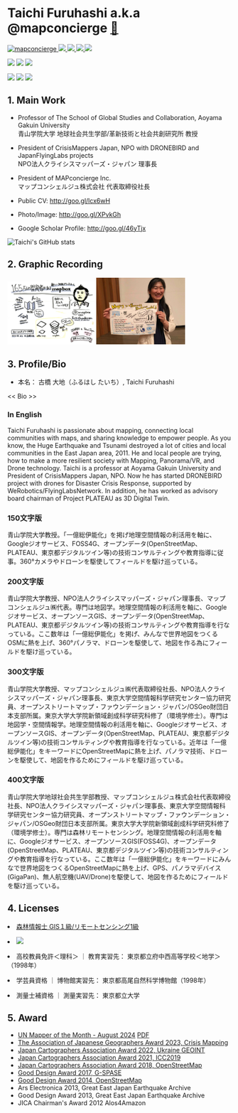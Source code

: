 # Taichi Furuhashi a.k.a @mapconcierge [💊](https://github.com/mapconcierge/PrescriptionRecord4taichi/tree/master)

<p align="left"> 
  <a href="https://github.com/mapconcierge/mapconcierge/">
    <img src="https://komarev.com/ghpvc/?username=mapconcierge" alt="mapconcierge" />
  </a>
  <a href="http://twitter.com/mapconcierge">
    <img height="20" src="https://img.shields.io/twitter/follow/mapconcierge?label=Twitter&logo=twitter&style=flat" />
  </a>
  <a href="https://github.com/mapconcierge">
    <img height="20" src="https://img.shields.io/github/followers/mapconcierge?label=follow&logo=github&style=flat" />
  </a>

  <a href="http://qiita.com/mapconcierge">
    <img height="20" src="https://qiita-badge.apiapi.app/s/mapconcierge/posts.svg" />
  </a>
  <a href="http://qiita.com/mapconcierge">
    <img height="20" src="https://qiita-badge.apiapi.app/s/mapconcierge/contributions.svg" />
  </a>
</p>

<img src="https://github.com/mapconcierge/mapconcierge/blob/master/img/taichifuruhashi_kao.jpg?raw=true" height="200"> <img src="https://github.com/mapconcierge/mapconcierge/blob/master/img/taichifuruhashi_kao2.jpg?raw=true" height="200"> <img src="https://github.com/mapconcierge/mapconcierge/blob/master/img/taichifuruhashi_kao_remini.jpg?raw=true" height="200">

<img src="https://github.com/mapconcierge/mapconcierge/blob/master/img/taichifuruhashi_kao3.jpg?raw=true" height="200"> <img src="https://user-images.githubusercontent.com/416977/181694759-7e65b9f7-b526-4add-852e-18f3f8514c0b.jpeg" height="200"> <img src="https://user-images.githubusercontent.com/416977/181694779-02c0529b-2fee-4820-b682-6f37ad890f17.jpeg" height="200">


## 1. Main Work
* Professor of The School of Global Studies and Collaboration, Aoyama Gakuin University<br> 青山学院大学 地球社会共生学部/革新技術と社会共創研究所 教授
* President of CrisisMappers Japan, NPO with DRONEBIRD and JapanFlyingLabs projects<br> NPO法人クライシスマッパーズ・ジャパン 理事長
* President of MAPconcierge Inc.<br> マップコンシェルジュ株式会社 代表取締役社長

* Public CV: http://goo.gl/lcx6wH
* Photo/Image: http://goo.gl/XPvkGh
* Google Scholar Profile: http://goo.gl/46yTjx

![Taichi's GitHub stats](https://github-readme-stats.vercel.app/api?username=mapconcierge)


## 2. Graphic Recording
<img src=https://github.com/furuhashilab/grareco/raw/master/ICC2019TOKYO/ICC2019TOKYO_EricGandersenSCAN-1275.jpg width=200><img src=https://github.com/furuhashilab/grareco/raw/master/ICC2019TOKYO/ICC2019TOKYO_AyakoKagawa.jpg width=200>


## 3. Profile/Bio
 * 本名： 古橋 大地（ふるはし たいち）, Taichi Furuhashi

<< Bio >>
### In English
Taichi Furuhashi is passionate about mapping, connecting local communities with maps, and sharing knowledge to empower people. As you know, the Huge Earthquake and Tsunami destroyed a lot of cities and local communities in the East Japan area, 2011. He and local people are trying, how to make a more resilient society with Mapping, Panorama/VR, and Drone technology. Taichi is a professor at Aoyama Gakuin University and President of CrisisMappers Japan, NPO. Now he has started DRONEBIRD project with drones for Disaster Crisis Response, supported by WeRobotics/FlyingLabsNetwork. In addition, he has worked as advisory board chairman of Project PLATEAU as 3D Digital Twin.


### 150文字版
青山学院大学教授。「一億総伊能化」を掲げ地理空間情報の利活用を軸に、Googleジオサービス、FOSS4G、オープンデータ(OpenStreetMap、PLATEAU、東京都デジタルツイン等)の技術コンサルティングや教育指導に従事。360°カメラやドローンを駆使してフィールドを駆け巡っている。

### 200文字版
青山学院大学教授、NPO法人クライシスマッパーズ・ジャパン理事長、マップコンシェルジュ㈱代表。専門は地図学。地理空間情報の利活用を軸に、Googleジオサービス、オープンソースGIS、オープンデータ(OpenStreetMap、PLATEAU、東京都デジタルツイン等)の技術コンサルティングや教育指導を行なっている。ここ数年は「一億総伊能化」を掲げ、みんなで世界地図をつくるOSMに熱を上げ、360°パノラマ、ドローンを駆使して、地図を作る為にフィールドを駆け巡っている。

### 300文字版
青山学院大学教授、マップコンシェルジュ㈱代表取締役社長、NPO法人クライシスマッパーズ・ジャパン理事長、東京大学空間情報科学研究センター協力研究員、オープンストリートマップ・ファウンデーション・ジャパン/OSGeo財団日本支部所属。東京大学大学院新領域創成科学研究科修了（環境学修士）。専門は地図学・空間情報学。地理空間情報の利活用を軸に、Googleジオサービス、オープンソースGIS、オープンデータ(OpenStreetMap、PLATEAU、東京都デジタルツイン等)の技術コンサルティングや教育指導を行なっている。近年は「一億総伊能化」をキーワードにOpenStreetMapに熱を上げ、パノラマ技術、ドローンを駆使して、地図を作るためにフィールドを駆け巡っている。

### 400文字版
青山学院大学地球社会共生学部教授、マップコンシェルジュ株式会社代表取締役社長、NPO法人クライシスマッパーズ・ジャパン理事長、東京大学空間情報科学研究センター協力研究員、オープンストリートマップ・ファウンデーション・ジャパン/OSGeo財団日本支部所属。東京大学大学院新領域創成科学研究科修了（環境学修士）。専門は森林リモートセンシング。地理空間情報の利活用を軸に、Googleジオサービス、オープンソースGIS(FOSS4G)、オープンデータ(OpenStreetMap、PLATEAU、東京都デジタルツイン等)の技術コンサルティングや教育指導を行なっている。ここ数年は「一億総伊能化」をキーワードにみんなで世界地図をつくるOpenStreetMapに熱を上げ、GPS、パノラマデバイス(GigaPan)、無人航空機(UAV/Drone)を駆使して、地図を作るためにフィールドを駆け巡っている。



## 4. Licenses
<p>
  <li><a href="https://www.jafta.or.jp/contents/jouhoushi/">森林情報士 GIS１級/リモートセンシング1級</a></li>
</p>

<p>
  <li><img src="https://github.com/mapconcierge/mapconcierge/assets/416977/54d77729-10e4-4892-bd46-87004d42ce1f" width="100"></li>
</p>

<p>
  <li>高校教員免許＜理科＞ ｜ 教育実習先： 東京都立府中西高等学校＜地学＞（1998年）</li>
</p>

<p>
  <li>学芸員資格 ｜ 博物館実習先： 東京都高尾自然科学博物館（1998年）</li>
</p>

<p>
  <li>測量士補資格 ｜ 測量実習先： 東京都立大学</li>
</p>

## 5. Award
 * [UN Mapper of the Month - August 2024](https://mappers.un.org/news/blog/2024/08/UN-Mapper-of-the-month) [PDF](https://github.com/mapconcierge/mapconcierge/blob/master/documents/awards/UNMappersoftheMonth202408_TaichiFuruhashi.pdf)
 * [The Association of Japanese Geographers Award 2023, Crisis Mapping](https://www.ajg.or.jp/award_grant/awards/shakaikouken/)
 * [Japan Cartographers Association Award 2022, Ukraine GEOINT](https://jcacj.org/jcacjaward.html)
 * [Japan Cartographers Association Award 2021, ICC2019](https://jcacj.org/jcacjaward.html)
 * [Japan Cartographers Association Award 2018, OpenStreetMap](https://jcacj.org/jcacjaward.html)
 * [Good Design Award 2017, G-SPASE](https://www.g-mark.org/gallery/winners/9de6ea6a-803d-11ed-af7e-0242ac130002)
 * [Good Design Award 2014, OpenStreetMap](https://www.g-mark.org/gallery/winners/9dbaaf73-803d-11ed-af7e-0242ac130002)
 * Ars Electronica 2013, Great East Japan Earthquake Archive
 * Good Design Award 2013, Great East Japan Earthquake Archive
 * JICA Chairman's Award 2012 Alos4Amazon
